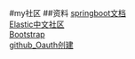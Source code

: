 #my社区
##资料
[springboot文档](https://spring.io/guides)<br>
[Elastic中文社区](https://elasticsearch.cn/) <br>
[Bootstrap](https://v3.bootcss.com/) <br>
[github_Oauth创建](https://developer.github.com/apps/building-oauth-apps/creating-an-oauth-app/)